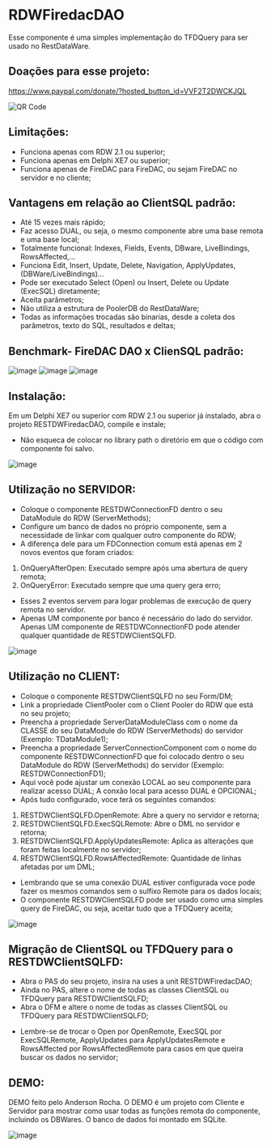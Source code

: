 # RDWFiredacDAO
Esse componente é uma simples implementação do TFDQuery para ser usado no RestDataWare.


## Doações para esse projeto:
https://www.paypal.com/donate/?hosted_button_id=VVF2T2DWCKJQL

![QR Code](https://github.com/OpenSourceCommunityBrasil/RDWFiredacDAO/assets/92900717/d78c30c6-0d79-4367-8c78-577bc974d2b3)


## Limitações:
- Funciona apenas com RDW 2.1 ou superior;
- Funciona apenas em Delphi XE7 ou superior;
- Funciona apenas de FireDAC para FireDAC, ou sejam FireDAC no servidor e no cliente;


## Vantagens em relação ao ClientSQL padrão:
- Até 15 vezes mais rápido;
- Faz acesso DUAL, ou seja, o mesmo componente abre uma base remota e uma base local;
- Totalmente funcional: Indexes, Fields, Events, DBware, LiveBindings, RowsAffected,...
- Funciona Edit, Insert, Update, Delete, Navigation, ApplyUpdates, (DBWare/LiveBindings)...
- Pode ser executado Select (Open) ou Insert, Delete ou Update (ExecSQL) diretamente;
- Aceita parâmetros;
- Não utiliza a estrutura de PoolerDB do RestDataWare;
- Todas as informações trocadas são binarias, desde a coleta dos parâmetros, texto do SQL, resultados e deltas;


## Benchmark- FireDAC DAO x ClienSQL padrão:

![image](https://github.com/OpenSourceCommunityBrasil/RDWFiredacDAO/assets/92900717/c76bf8f7-d513-4c06-af14-5110cd8bdb83)
![image](https://github.com/OpenSourceCommunityBrasil/RDWFiredacDAO/assets/92900717/231c3569-3f75-4bb1-b18b-3b5c7640bf2e)
![image](https://github.com/OpenSourceCommunityBrasil/RDWFiredacDAO/assets/92900717/0f928d9e-760a-423e-b91e-d01e9ee0f907)


## Instalação:
Em um Delphi XE7 ou superior com RDW 2.1 ou superior já instalado, abra o projeto RESTDWFiredacDAO, compile e instale;
* Não esqueca de colocar no library path o diretório em que o código com componente foi salvo.

![image](https://github.com/OpenSourceCommunityBrasil/RDWFiredacDAO/assets/92900717/42c4d41f-1931-475c-9e8d-127684b5953f)


## Utilização no SERVIDOR:
- Coloque o componente RESTDWConnectionFD dentro o seu DataModule do RDW (ServerMethods);
- Configure um banco de dados no próprio componente, sem a necessidade de linkar com qualquer outro componente do RDW;
- A diferença dele para um FDConnection comum está apenas em 2 novos eventos que foram criados:
1) OnQueryAfterOpen: Executado sempre após uma abertura de query remota;
2) OnQueryError: Executado sempre que uma query gera erro;
* Esses 2 eventos servem para logar problemas de execução de query remota no servidor.
* Apenas UM componente por banco é necessário do lado do servidor. Apenas UM componente de RESTDWConnectionFD pode atender qualquer quantidade de RESTDWClientSQLFD.

![image](https://github.com/OpenSourceCommunityBrasil/RDWFiredacDAO/assets/92900717/a3c66079-68ab-43e1-8a51-084376b9c44c)

  
## Utilização no CLIENT:
- Coloque o componente RESTDWClientSQLFD no seu Form/DM;
- Link a propriedade ClientPooler com o Client Pooler do RDW que está no seu projeto;
- Preencha a propriedade ServerDataModuleClass com o nome da CLASSE do seu DataModule do RDW (ServerMethods) do servidor (Exemplo: TDataModule1);
- Preencha a propriedade ServerConnectionComponent com o nome do componente RESTDWConnectionFD que foi colocado dentro o seu DataModule do RDW (ServerMethods) do servidor (Exemplo: RESTDWConnectionFD1);
- Aqui você pode ajustar um conexão LOCAL ao seu componente para realizar acesso DUAL; A conxão local para acesso DUAL é OPCIONAL;
- Após tudo configurado, voce terá os seguintes comandos:
1) RESTDWClientSQLFD.OpenRemote: Abre a query no servidor e retorna;
2) RESTDWClientSQLFD.ExecSQLRemote: Abre o DML no servidor e retorna;
3) RESTDWClientSQLFD.ApplyUpdatesRemote: Aplica as alterações que foram feitas localmente no servidor;
4) RESTDWClientSQLFD.RowsAffectedRemote: Quantidade de linhas afetadas por um DML;
- Lembrando que se uma conexão DUAL estiver configurada voce pode fazer os mesmos comandos sem o sulfixo Remote para os dados locais;
- O componente RESTDWClientSQLFD pode ser usado como uma simples query de FireDAC, ou seja, aceitar tudo que a TFDQuery aceita;

![image](https://github.com/OpenSourceCommunityBrasil/RDWFiredacDAO/assets/92900717/ff15ee66-61c8-4f72-860d-c967454cad28)


## Migração de ClientSQL ou TFDQuery para o RESTDWClientSQLFD:
- Abra o PAS do seu projeto, insira na uses a unit RESTDWFiredacDAO;
- Ainda no PAS, altere o nome de todas as classes ClientSQL ou TFDQuery para RESTDWClientSQLFD;
- Abra o DFM e altere o nome de todas as classes ClientSQL ou TFDQuery para RESTDWClientSQLFD;
* Lembre-se de trocar o Open por OpenRemote, ExecSQL por ExecSQLRemote, ApplyUpdates para ApplyUpdatesRemote e RowsAffected por RowsAffectedRemote para casos em que queira buscar os dados no servidor;


## DEMO:
DEMO feito pelo Anderson Rocha.
O DEMO é um projeto com Cliente e Servidor para mostrar como usar todas as funções remota do componente, incluindo os DBWares.
O banco de dados foi montado em SQLite.

![image](https://github.com/OpenSourceCommunityBrasil/RDWFiredacDAO/assets/92900717/799a06dc-1a75-4676-9eb2-52dcb6b538fa)

